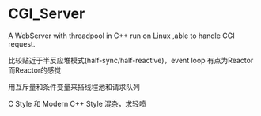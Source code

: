 # CGI_Server
A WebServer with threadpool in C++ run on Linux ,able to handle CGI request.

比较贴近于半反应堆模式(half-sync/half-reactive)，event loop 有点为Reactor而Reactor的感觉

用互斥量和条件变量来搭线程池和请求队列

C Style 和 Modern C++ Style 混杂，求轻喷
